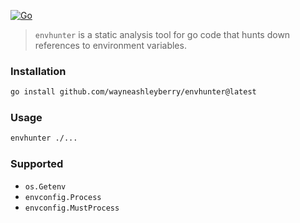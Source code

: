 [![Go](https://github.com/wayneashleyberry/envhunter/actions/workflows/go.yml/badge.svg)](https://github.com/wayneashleyberry/envhunter/actions/workflows/go.yml)

> `envhunter` is a static analysis tool for go code that hunts down references to environment variables.

### Installation

```sh
go install github.com/wayneashleyberry/envhunter@latest
```

### Usage

```sh
envhunter ./...
```

### Supported

- `os.Getenv`
- `envconfig.Process`
- `envconfig.MustProcess`
